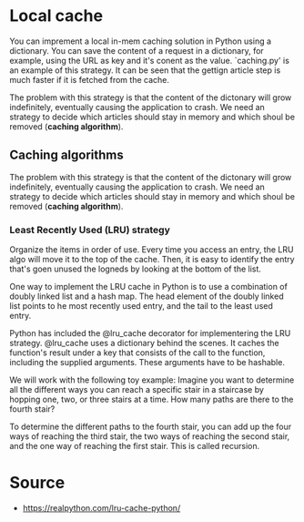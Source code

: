 # Local cache

You can imprement a local in-mem caching solution in Python using a dictionary. You can save the content of a request in a dictionary, for example, using the URL as key and it's conent as the value. `caching.py' is an example of this strategy. It can be seen that the gettign article step is much faster if it is fetched from the cache. 

The problem with this strategy is that the content of the dictonary will grow indefinitely, eventually causing the application to crash.
We need an strategy to decide which articles should stay in memory and which shoul be removed (**caching algorithm**). 

## Caching algorithms

The problem with this strategy is that the content of the dictonary will grow indefinitely, eventually causing the application to crash.
We need an strategy to decide which articles should stay in memory and which shoul be removed (**caching algorithm**).

### Least Recently Used (LRU) strategy

Organize the items in order of use. Every time you access an entry, the LRU algo will move it to the top of the cache. Then, it is easy to identify the entry that's goen unused the logneds by looking at the bottom of the list.

One way to implement the LRU cache in Python is to use a combination of doubly linked list and a hash map. The head element of the doubly linked list points to he most recently used entry, and the tail to the least used entry. 

Python has included the @lru_cache decorator for implementering the LRU strategy. @lru_cache uses a dictionary behind the scenes. It caches the function's result under a key that consists of the call to the function, including the supplied arguments. These arguments have to be hashable. 

We will work with the following toy example: Imagine you want to determine all the different ways you can reach a specific stair in a staircase by hopping one, two, or three stairs at a time. How many paths are there to the fourth stair? 

To determine the different paths to the fourth stair, you can add up the four ways of reaching the third stair, the two ways of reaching the second stair, and the one way of reaching the first stair. This is called recursion. 


# Source 
- https://realpython.com/lru-cache-python/
